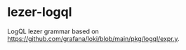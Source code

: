 # lezer-logql

LogQL lezer grammar based on https://github.com/grafana/loki/blob/main/pkg/logql/expr.y.
